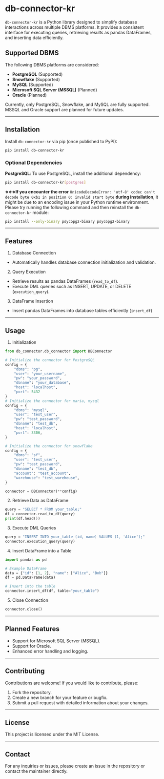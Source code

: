 # db-connector-kr

`db-connector-kr` is a Python library designed to simplify database interactions across multiple DBMS platforms. It provides a consistent interface for executing queries, retrieving results as pandas DataFrames, and inserting data efficiently.

## Supported DBMS

The following DBMS platforms are considered:
- **PostgreSQL** (Supported)
- **Snowflake** (Supported)
- **MySQL** (Supported)
- **Microsoft SQL Server (MSSQL)** (Planned)
- **Oracle** (Planned)

Currently, only PostgreSQL, Snowflake, and MySQL are fully supported. MSSQL and Oracle support are planned for future updates.

---

## Installation

Install `db-connector-kr` via pip (once published to PyPI):
```bash
pip install db-connector-kr
```

### Optional Dependencies

**PostgreSQL**: To use PostgreSQL, install the additional dependency:
```bash
pip install db-connector-kr[postgres]
```

**※※※If you encounter the error** `UnicodeDecodeError: 'utf-8' codec can't decode byte 0xb1 in position 0: invalid start byte` **during installation**, it might be due to an encoding issue in your Python runtime environment. 
Please try running the following command and then reinstall the `db-connector-kr` module:
```bash
pip install --only-binary psycopg2-binary psycopg2-binary
```

---

## Features
1. Database Connection
- Automatically handles database connection initialization and validation.
2. Query Execution
- Retrieve results as pandas DataFrames (`read_to_df`).
- Execute DML queries such as INSERT, UPDATE, or DELETE (`execution_query`).
3. DataFrame Insertion
- Insert pandas DataFrames into database tables efficiently (`insert_df`)

---

## Usage

1. Initialization
```python
from db_connector.db_connector import DBConnector

# Initialize the connector for PostgreSQL
config = {
    "dbms": "pg",
    "user": "your_username",
    "pw": "your_password",
    "dbname": "your_database",
    "host": "localhost",
    "port": 5432
}
# Initialize the connector for maria, mysql
config = {
    "dbms": "mysql",
    "user": "test_user",
    "pw": "test_password",
    "dbname": "test_db",
    "host": "localhost",
    "port": 3306,
}

# Initialize the connector for snowflake
config = {
    "dbms": "sf",
    "user": "test_user",
    "pw": "test_password",
    "dbname": "test_db",
    "account": "test_account",
    "warehouse": "test_warehouse",
}

connector = DBConnector(**config)
```

2. Retrieve Data as DataFrame
```python
query = "SELECT * FROM your_table;"
df = connector.read_to_df(query)
print(df.head())
```

3. Execute DML Queries
```python
query = "INSERT INTO your_table (id, name) VALUES (1, 'Alice');"
connector.execution_query(query)
```

4. Insert DataFrame into a Table
```python
import pandas as pd

# Example DataFrame
data = {"id": [1, 2], "name": ["Alice", "Bob"]}
df = pd.DataFrame(data)

# Insert into the table
connector.insert_df(df, table="your_table")
```

5. Close Connection
```python
connector.close()
```

---

## Planned Features
- Support for Microsoft SQL Server (MSSQL).
- Support for Oracle.
- Enhanced error handling and logging.

---

## Contributing
Contributions are welcome! If you would like to contribute, please:

1. Fork the repository.
2. Create a new branch for your feature or bugfix.
3. Submit a pull request with detailed information about your changes.

---

## License
This project is licensed under the MIT License.

---

## Contact 
For any inquiries or issues, please create an issue in the repository or contact the maintainer directly.
